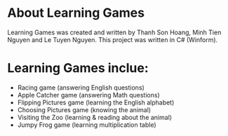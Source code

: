 # About Learning Games
Learning Games was created and written by Thanh Son Hoang, Minh Tien Nguyen and Le Tuyen Nguyen.
This project was written in C# (Winform).
# Learning Games inclue:
- Racing game (answering English questions)
- Apple Catcher game (answering Math questions)
- Flipping Pictures game (learning the English alphabet)
- Choosing Pictures game (knowing the animal)
- Visiting the Zoo (learning & reading about the animal)
- Jumpy Frog game (learning multiplication table)
